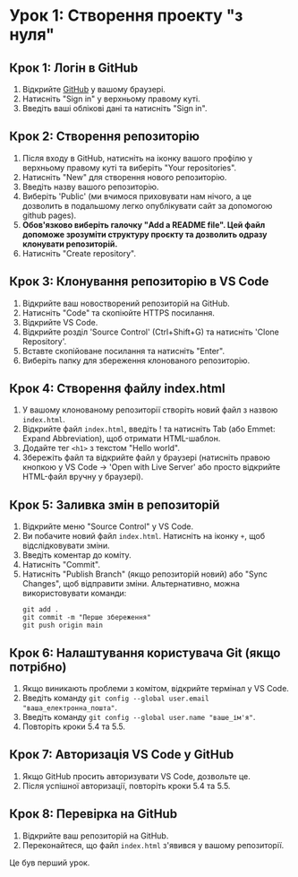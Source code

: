 # Урок 1: Створення проекту "з нуля"

## Крок 1: Логін в GitHub
1. Відкрийте [GitHub](https://github.com/) у вашому браузері.
2. Натисніть "Sign in" у верхньому правому куті.
3. Введіть ваші облікові дані та натисніть "Sign in".

## Крок 2: Створення репозиторію
1. Після входу в GitHub, натисніть на іконку вашого профілю у верхньому правому куті та виберіть "Your repositories".
2. Натисніть "New" для створення нового репозиторію.
3. Введіть назву вашого репозиторію.
4. Виберіть 'Public' (ми вчимося приховувати нам нічого, а це дозволить в подальшому легко опублікувати сайт за допомогою github pages).
5. **Обов'язково виберіть галочку "Add a README file". Цей файл допоможе зрозуміти структуру проєкту та дозволить одразу клонувати репозиторій.**
6. Натисніть "Create repository".

## Крок 3: Клонування репозиторію в VS Code
1. Відкрийте ваш новостворений репозиторій на GitHub.
2. Натисніть "Code" та скопіюйте HTTPS посилання.
3. Відкрийте VS Code.
4. Відкрийте розділ 'Source Control' (Ctrl+Shift+G) та натисніть 'Clone Repository'.
5. Вставте скопійоване посилання та натисніть "Enter".
6. Виберіть папку для збереження клонованого репозиторію.

## Крок 4: Створення файлу index.html
1. У вашому клонованому репозиторії створіть новий файл з назвою `index.html`.
2. Відкрийте файл `index.html`, введіть ! та натисніть Tab (або Emmet: Expand Abbreviation), щоб отримати HTML-шаблон.
3. Додайте тег `<h1>` з текстом "Hello world".
4. Збережіть файл та відкрийте файл у браузері (натисніть правою кнопкою у VS Code → 'Open with Live Server' або просто відкрийте HTML-файл вручну у браузері).

## Крок 5: Заливка змін в репозиторій
1. Відкрийте меню "Source Control" у VS Code.
2. Ви побачите новий файл `index.html`. Натисніть на іконку `+`, щоб відслідковувати зміни.
3. Введіть коментар до коміту.
4. Натисніть "Commit".
5. Натисніть "Publish Branch" (якщо репозиторій новий) або "Sync Changes", щоб відправити зміни. Альтернативно, можна використовувати команди:
   ```
   git add .
   git commit -m "Перше збереження"
   git push origin main
   ```

## Крок 6: Налаштування користувача Git (якщо потрібно)
1. Якщо виникають проблеми з комітом, відкрийте термінал у VS Code.
2. Введіть команду `git config --global user.email "ваша_електронна_пошта"`.
3. Введіть команду `git config --global user.name "ваше_ім'я"`.
4. Повторіть кроки 5.4 та 5.5.

## Крок 7: Авторизація VS Code у GitHub
1. Якщо GitHub просить авторизувати VS Code, дозвольте це.
2. Після успішної авторизації, повторіть кроки 5.4 та 5.5.

## Крок 8: Перевірка на GitHub
1. Відкрийте ваш репозиторій на GitHub.
2. Переконайтеся, що файл `index.html` з'явився у вашому репозиторії.

Це був перший урок.
